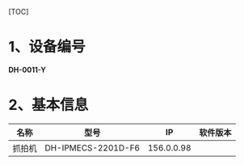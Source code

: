 [TOC]

# 1、设备编号

**DH-0011-Y**

# 2、基本信息

| 名称    | 型号        | IP |软件版本|
| --------- | --------  | -------- |--------| 
| 抓拍机  | DH-IPMECS-2201D-F6  |156.0.0.98||

